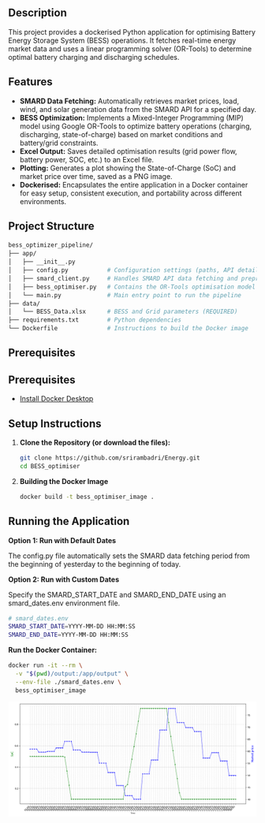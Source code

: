 ## Description

This project provides a dockerised Python application for optimising Battery Energy Storage System (BESS) operations. It fetches real-time energy market data and uses a linear programming solver (OR-Tools) to determine optimal battery charging and discharging schedules.

## Features

* **SMARD Data Fetching:** Automatically retrieves market prices, load, wind, and solar generation data from the SMARD API for a specified day.
* **BESS Optimization:** Implements a Mixed-Integer Programming (MIP) model using Google OR-Tools to optimize battery operations (charging, discharging, state-of-charge) based on market conditions and battery/grid constraints.
* **Excel Output:** Saves detailed optimisation results (grid power flow, battery power, SOC, etc.) to an Excel file.
* **Plotting:** Generates a plot showing the State-of-Charge (SoC) and market price over time, saved as a PNG image.
* **Dockerised:** Encapsulates the entire application in a Docker container for easy setup, consistent execution, and portability across different environments.

## Project Structure
```bash
bess_optimizer_pipeline/
├── app/
│   ├── __init__.py         
│   ├── config.py           # Configuration settings (paths, API details, dates)
│   ├── smard_client.py     # Handles SMARD API data fetching and preprocessing
│   ├── bess_optimiser.py   # Contains the OR-Tools optimisation model
│   └── main.py             # Main entry point to run the pipeline
├── data/
│   └── BESS_Data.xlsx      # BESS and Grid parameters (REQUIRED)
├── requirements.txt        # Python dependencies
└── Dockerfile              # Instructions to build the Docker image
```
## Prerequisites

## Prerequisites

* [Install Docker Desktop](https://docs.docker.com/desktop/)

## Setup Instructions

1.  **Clone the Repository (or download the files):**
    ```bash
    git clone https://github.com/srirambadri/Energy.git
    cd BESS_optimiser
    ```
2.  **Building the Docker Image**
    ```bash
    docker build -t bess_optimiser_image .

## Running the Application

**Option 1: Run with Default Dates**

The config.py file automatically sets the SMARD data fetching period from the beginning of yesterday to the beginning of today.

**Option 2: Run with Custom Dates**

Specify the SMARD_START_DATE and SMARD_END_DATE using an smard_dates.env environment file.
```bash
# smard_dates.env
SMARD_START_DATE=YYYY-MM-DD HH:MM:SS
SMARD_END_DATE=YYYY-MM-DD HH:MM:SS
```
**Run the Docker Container:**
```bash
docker run -it --rm \
  -v "$(pwd)/output:/app/output" \
  --env-file ./smard_dates.env \
  bess_optimiser_image
```

![Alt text](output/SOC_MarketPrice_Plot.png)
